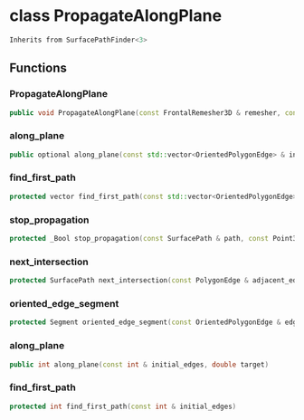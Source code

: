 # class PropagateAlongPlane


```cpp
Inherits from SurfacePathFinder<3>
```



## Functions

### PropagateAlongPlane

```cpp
public void PropagateAlongPlane(const FrontalRemesher3D & remesher, const Plane & plane)
```


### along_plane

```cpp
public optional along_plane(const std::vector<OrientedPolygonEdge> & initial_edges, double target)
```


### find_first_path

```cpp
protected vector find_first_path(const std::vector<OrientedPolygonEdge> & initial_edges)
```


### stop_propagation

```cpp
protected _Bool stop_propagation(const SurfacePath & path, const Point3D & point, double target)
```


### next_intersection

```cpp
protected SurfacePath next_intersection(const PolygonEdge & adjacent_edge)
```


### oriented_edge_segment

```cpp
protected Segment oriented_edge_segment(const OrientedPolygonEdge & edge)
```


### along_plane

```cpp
public int along_plane(const int & initial_edges, double target)
```

### find_first_path

```cpp
protected int find_first_path(const int & initial_edges)
```



